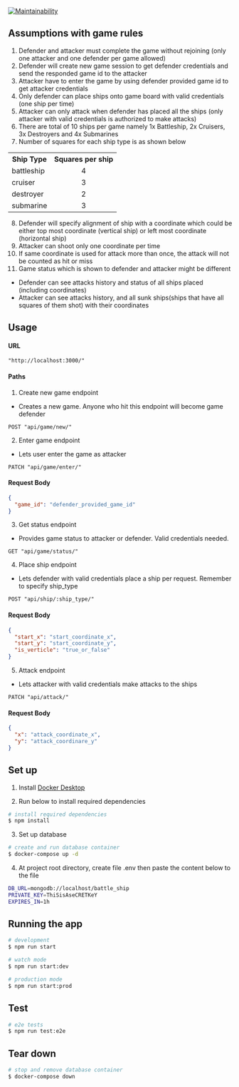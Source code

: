 [![Maintainability](https://api.codeclimate.com/v1/badges/0b54c98e42d5660f666b/maintainability)](https://codeclimate.com/github/ppkgtmm/bts/maintainability)

## Assumptions with game rules
1. Defender and attacker must complete the game without rejoining (only one attacker and one defender per game allowed)
2. Defender will create new game session to get defender credentials and send the responded game id to the attacker
3. Attacker have to enter the game by using defender provided game id to get attacker credentials
4. Only defender can place ships onto game board with valid credentials (one ship per time)
5. Attacker can only attack when defender has placed all the ships (only attacker with valid credentials is authorized to make attacks)
6. There are total of 10 ships per game namely 1x Battleship, 2x Cruisers, 3x Destroyers and 4x Submarines
7. Number of squares for each ship type is as shown below

<table align="center">
  <tr>
    <th>Ship Type</th>
    <th>Squares per ship</th>
  </tr>
  <tr>
    <td>battleship</td>
    <td align="center">4</td>
  </tr>
  <tr>
    <td>cruiser</td>
    <td align="center">3</td>
  </tr>
  <tr>
    <td>destroyer</td>
    <td align="center">2</td>
  </tr>
  <tr>
    <td>submarine</td>
    <td align="center">3</td>
  </tr>
</table>

8. Defender will specify alignment of ship with a coordinate which could be either top most coordinate (vertical ship) or left most coordinate (horizontal ship)
9. Attacker can shoot only one coordinate per time
10. If same coordinate is used for attack more than once, the attack will not be counted as hit or miss
11. Game status which is shown to defender and attacker might be different
* Defender can see attacks history and status of all ships placed (including coordinates)
* Attacker can see attacks history, and all sunk ships(ships that have all squares of them shot) with their coordinates

## Usage
#### URL
```http
"http://localhost:3000/"
``` 
#### Paths
1. Create new game endpoint

* Creates a new game. Anyone who hit this endpoint will become game defender
```http
POST "api/game/new/"
```
2. Enter game endpoint

* Lets user enter the game as attacker
```http
PATCH "api/game/enter/"
```
#### Request Body
```json
{
  "game_id": "defender_provided_game_id"
}
```
3. Get status endpoint

* Provides game status to attacker or defender. Valid credentials needed. 
```http
GET "api/game/status/"
```
4. Place ship endpoint
* Lets defender with valid credentials place a ship per request. Remember to specify ship_type
```http
POST "api/ship/:ship_type/"
```
#### Request Body
```json
{
  "start_x": "start_coordinate_x",
  "start_y": "start_coordinate_y",
  "is_verticle": "true_or_false"
}
```
5. Attack endpoint

* Lets attacker with valid credentials make attacks to the ships
```http
PATCH "api/attack/"
```
#### Request Body
```json
{
  "x": "attack_coordinate_x",
  "y": "attack_coordinare_y"
}
```

## Set up
1. Install [Docker Desktop](https://www.docker.com/products/docker-desktop)

2. Run below to install required dependencies

```bash
# install required dependencies
$ npm install
```

3. Set up database

```bash
# create and run database container
$ docker-compose up -d
```

4. At project root directory, create file .env then paste the content below to the file
```bash
DB_URL=mongodb://localhost/battle_ship
PRIVATE_KEY=ThiSisAseCRETKeY
EXPIRES_IN=1h
```

## Running the app
```bash
# development
$ npm run start

# watch mode
$ npm run start:dev

# production mode
$ npm run start:prod
```

## Test
```bash
# e2e tests
$ npm run test:e2e
```

## Tear down
```bash
# stop and remove database container
$ docker-compose down
```
